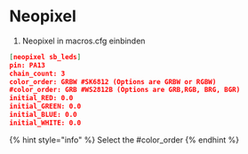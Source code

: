 # Neopixel

1. Neopixel in macros.cfg einbinden

```json
[neopixel sb_leds]
pin: PA13
chain_count: 3
color_order: GRBW #SK6812 (Options are GRBW or RGBW)
#color_order: GRB #WS2812B (Options are GRB,RGB, BRG, BGR)
initial_RED: 0.0
initial_GREEN: 0.0
initial_BLUE: 0.0
initial_WHITE: 0.0
```

{% hint style="info" %}
Select the #color\_order
{% endhint %}
